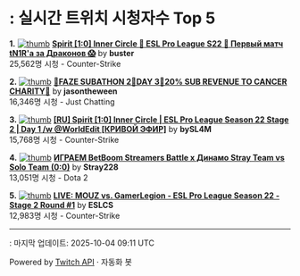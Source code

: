 # : 실시간 트위치 시청자수 Top 5

**1.** [![thumb](https://static-cdn.jtvnw.net/previews-ttv/live_user_buster-320x180.jpg)](https://twitch.tv/buster)
**[Spirit [1:0] Inner Circle 🔹 ESL Pro League S22 🔹 Первый матч tN1R'а за Драконов 😱](https://twitch.tv/buster)** by **buster**<br>25,562명 시청  - Counter-Strike

**2.** [![thumb](https://static-cdn.jtvnw.net/previews-ttv/live_user_jasontheween-320x180.jpg)](https://twitch.tv/jasontheween)
**[🔴FAZE SUBATHON 2🔴DAY 3🔴20% SUB REVENUE TO CANCER CHARITY🔴](https://twitch.tv/jasontheween)** by **jasontheween**<br>16,346명 시청  - Just Chatting

**3.** [![thumb](https://static-cdn.jtvnw.net/previews-ttv/live_user_bysl4m-320x180.jpg)](https://twitch.tv/bySL4M)
**[[RU] Spirit [1:0] Inner Circle | ESL Pro League Season 22 Stage 2 | Day 1 /w @WorldEdit [КРИВОЙ ЭФИР]](https://twitch.tv/bySL4M)** by **bySL4M**<br>15,768명 시청  - Counter-Strike

**4.** [![thumb](https://static-cdn.jtvnw.net/previews-ttv/live_user_stray228-320x180.jpg)](https://twitch.tv/Stray228)
**[ИГРАЕМ BetBoom Streamers Battle x Динамо Stray Team vs Solo Team (0:0)](https://twitch.tv/Stray228)** by **Stray228**<br>13,051명 시청  - Dota 2

**5.** [![thumb](https://static-cdn.jtvnw.net/previews-ttv/live_user_eslcs-320x180.jpg)](https://twitch.tv/ESLCS)
**[LIVE: MOUZ vs. GamerLegion - ESL Pro League Season 22 - Stage 2 Round #1](https://twitch.tv/ESLCS)** by **ESLCS**<br>12,983명 시청  - Counter-Strike


---
: 마지막 업데이트: 2025-10-04 09:11 UTC

Powered by [Twitch API](https://dev.twitch.tv/docs/api/reference) · 자동화 봇